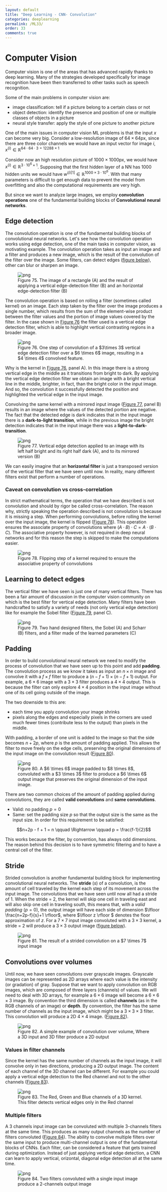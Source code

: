 ```yaml
---
layout: default
title: "Deep Learning - CNN- Convolution"
categories: deeplearning
permalink: /ML33/
order: 33
comments: true
---
```


# Computer Vision
Computer vision is one of the areas that has advanced rapidly thanks to deep learning. Many of the strategies developed specifically for image recognition have been then transferred to other tasks such as speech recognition.

Some of the main problems in computer vision are:

* image classification: tell if a picture belong to a certain class or not
* object detection: identify the presence and position of one or multiple classes of objects in a picture
* neural style transfer: apply the style of one picture to another picture

One of the main issues in computer vision ML problems is that the input $x$ can become very big. Consider a low-resolution image of $64\times 64 \mathrm{px}$, since there are three color channels we would have an input vector for image $i$, $x^{(i)} \in \mathbb{R}^{64 \cdot 64 \cdot 3 = 12288 \times 1}$ 

Consider now an high resolution picture of $1000 \times 1000 \mathrm{px}$, we would have $x^{(i)} \in \mathbb{R}^{3 \cdot 10^6 \times 1}$. Supposing that the first hidden layer of a NN has 1000 hidden units we would have $w^{(i)[1]} \in \mathbb{R}^{1000 \times 3 \cdot 10^6}$. With that many parameters is difficult to get enough data to prevent the model from overfitting and also the computational requirements are very high.

But since we want to analyze large images, we employ **convolution operations** one of the fundamental building blocks of **Convolutional neural networks**.

## Edge detection
The convolution operation is one of the fundamental building blocks of convolutional neural networks. Let's see how the convolution operation works using edge detection, one of the main tasks in computer vision, as motivating example. The convolution operation takes as input an image and a filter and produces a new image, which is the result of the convolution of the filter over the image. Some filters, can detect edges (<a href="fig:edgedet">figure below</a>), other can blur or sharpen an image.  


    

<figure id="fig:edgedet">
    <img src="{{site.baseurl}}/pages/ML-33-DeepLearningCNN_files/ML-33-DeepLearningCNN_2_0.png" alt="png">
    <figcaption>Figure 75. The image of a rectangle (A) and the result of applying a vertical edge-detection filter (B) and an horizontal edge-detection filter (B)</figcaption>
</figure>

The convolution operation is based on rolling a filter (sometimes called kernel) on an image. Each step taken by the filter over the image produces a single number, which results from the sum of the element-wise product between the filter values and the portion of image values covered by the filter. In the case shown in <a href="#fig:convolution">Figure 76</a> the filter used is a vertical edge detection filter, which is able to highlight vertical contrasting regions in a broader image.


    

<figure id="fig:convolution">
    <img src="{{site.baseurl}}/pages/ML-33-DeepLearningCNN_files/ML-33-DeepLearningCNN_4_0.png" alt="png">
    <figcaption>Figure 76. One step of convolution of a $3\times 3$ vertical edge detection filter over a $6 \times 6$ image, resulting in a $4 \times 4$ convolved feature.</figcaption>
</figure>

Why is the kernel in <a href="#fig:convolution">Figure 76</a>, panel A). In this image there is a strong vertical edge in the middle as it transitions from bright to dark. By applying the vertical edge detection filter we obtain an image with a bright vertical line in the middle, brighter, in fact, than the bright color in the input image. And so, the convolution it successfully detected the position and highlighted the vertical edge in the input image.

Convolving the same kernel with a mirrored input image (<a href="#fig:vertedgedet">Figure 77</a>, panel B) results in an image where the values of the detected portion are negative. The fact that the detected edge is dark indicates that in the input image there is a **dark-to-light transition**, while in the previous image the bright detection indicates that in the input image there was a **light-to-dark-transition**.


    

<figure id="fig:vertedgedet">
    <img src="{{site.baseurl}}/pages/ML-33-DeepLearningCNN_files/ML-33-DeepLearningCNN_6_0.png" alt="png">
    <figcaption>Figure 77. Vertical edge detection applied to an image with its left half bright and its right half dark (A), and to its mirrored version (B)</figcaption>
</figure>

We can easily imagine that an **horizontal filter** is just a transposed version of the vertical filter that we have seen until now. In reality, many different filters exist that perform a number of operations.

### Caveat on convolution vs cross-correlation
In strict mathematical terms, the operation that we have described is not convolution and should by rigor be called cross-correlation. The reason why, strictly speaking the operation described is not convolution is because it is missing a step. When performing convolutions, before rolling the kernel over the input image, the kernel is flipped (<a href="#fig:kernelflip">Figure 78</a>). This operation ensures the associate property of convolutions where $(A \cdot B) \cdot C = A \cdot (B \cdot C)$. The associative property however, is not required in deep neural networks and for this reason the step is skipped to make the computations easier.


    

<figure id="fig:kernelflip">
    <img src="{{site.baseurl}}/pages/ML-33-DeepLearningCNN_files/ML-33-DeepLearningCNN_8_0.png" alt="png">
    <figcaption>Figure 78. Flipping step of a kernel required to ensure the associative property of convolutions</figcaption>
</figure>

## Learning to detect edges
The vertical filter we have seen is just one of many vertical filters. There has been a fair amount of discussion in the computer vision community on which is the best filter for vertical edge detection. Many filters have been handcrafted to satisfy a variety of needs (not only vertical edge detection) like for example the Sobel filter (<a href="#fig:filters">Figure 79</a>, panel C).


    

<figure id="fig:filters">
    <img src="{{site.baseurl}}/pages/ML-33-DeepLearningCNN_files/ML-33-DeepLearningCNN_10_0.png" alt="png">
    <figcaption>Figure 79. Two hand designed filters, the Sobel (A) and Scharr (B) filters, and a filter made of the learned parameters (C)</figcaption>
</figure>

## Padding
In order to build convolutional neural network we need to modify the process of convolution that we have seen up to this point and add **padding**. The convolution process as we know it takes as input an $n \times n$ image and convolve it with a $f \times f$ filter to produce a $(n-f+1) \times (n-f+1)$ output. For example, a $6 \times 6$ image with a $3 \times 3$ filter produces a $4 \times 4$ output. This is because the filter can only explore $4 \times 4$ position in the input image without one of its cell going outside of the image.

The two downside to this are:

* each time you apply convolution your image shrinks
* pixels along the edges and especially pixels in the corners are used much fewer times (contribute less to the output) than pixels in the middle.

With padding, a border of one unit is added to the image so that the side becomes $n+2p$, where $p$ is the amount of padding applied. This allows the filter to move freely on the edge cells, preserving the original dimensions of the input image on the convolution result (<a href="#fig:padding">Figure 80</a>).


    

<figure id="fig:padding">
    <img src="{{site.baseurl}}/pages/ML-33-DeepLearningCNN_files/ML-33-DeepLearningCNN_12_0.png" alt="png">
    <figcaption>Figure 80. A $6 \times 6$ image padded to $8 \times 8$, convoluted with a $3 \times 3$ filter to produce a $6 \times 6$ output image that preserves the original dimension of the input image.</figcaption>
</figure>

There are two common choices of the amount of padding applied during convolutions, they are called **valid convolutions** and **same convolutions**.

* Valid: no padding $p=0$
* Same: set the padding size $p$ so that the output size is the same as the input size. In order for this requirement to be satisfied:

$$n+2p - f + 1 = n \qquad \Rightarrow \qquad p = \frac{f-1}{2}$$

This works because the filter, by convention, has always odd dimensions. The reason behind this decision is to have symmetric filtering and to have a central cell of the filter.

## Stride
Strided convolution is another fundamental building block for implementing convolutional neural networks. The **stride** ($s$) of a convolution, is the amount of cell traveled by the kernel each step of its movement across the input image. The convolutions that we have seen until now all had a stride of 1. When the stride = 2, the kernel will skip one cell in traveling east and will also skip one cell in traveling south, this means that, with a *valid padding* ($p=0$), the output image will have each side of dimension $\lfloor \frac{n+2p-f}{s}+1 \rfloor$, where $\lfloor z \rfloor $ denotes the floor approximation of $z$. For a $7 \times 7$ input image convoluted with a $3 \times 3$ kernel, a stride = 2 will produce a $3 \times 3$ output image (<a href="fig:stride">figure below</a>).


    

<figure id="fig:stride">
    <img src="{{site.baseurl}}/pages/ML-33-DeepLearningCNN_files/ML-33-DeepLearningCNN_14_0.png" alt="png">
    <figcaption>Figure 81. The result of a strided convolution on a $7 \times 7$ input image</figcaption>
</figure>

## Convolutions over volumes
Until now, we have seen convolutions over grayscale images. Grayscale images can be represented as 2D arrays where each value is the intensity (or gradation) of gray. Suppose that we want to apply convolution on RGB images, which are composed of three layers (channels) of values. We will need to deal with 3D arrays, for example a $6 \times 6$ image will become a $6 \times 6 \times 3$ image. By convention the third dimension is called **channels** (as in the RGB channels of an image) or **depth**. By convention, the filter has the same number of channels as the input image, which might be a $3 \times 3 \times 3$ filter. This convolution will produce a 2D $4 \times 4$ image. (<a href="#fig:volconv">Figure 82</a>).


    

<figure id="fig:volconv">
    <img src="{{site.baseurl}}/pages/ML-33-DeepLearningCNN_files/ML-33-DeepLearningCNN_16_0.png" alt="png">
    <figcaption>Figure 82. A simple example of convolution over volume, Where a 3D input and 3D filter produce a 2D output</figcaption>
</figure>

### Values in filter channels
Since the kernel has the same number of channels as the input image, it will convolve only in two directions, producing a 2D output image. The content of each channel of the 3D channel can be different. For example you could apply a vertical edge detection to the Red channel and not to the other channels (<a href="#fig:3dkernel">Figure 83</a>).


    

<figure id="fig:3dkernel">
    <img src="{{site.baseurl}}/pages/ML-33-DeepLearningCNN_files/ML-33-DeepLearningCNN_18_0.png" alt="png">
    <figcaption>Figure 83. The Red, Green and Blue channels of a 3D kernel. This filter detects vertical edges only in the Red channel</figcaption>
</figure>

### Multiple filters
A 3 channels input image can be convoluted with multiple 3-channels filters at the same time. This produces as many output channels as the number of filters convoluted (<a href="#fig:multifilter">Figure 84</a>). The ability to convolve multiple filters over the same input to produce multi-channel output is one of the fundamental blocks of CNNs. Each filter, can be considered a feature that gets trained during optimization. Instead of just applying vertical edge detection, a CNN can learn to apply vertical, orizontal, diagonal edge detection all at the same time.


    

<figure id="fig:multifilter">
    <img src="{{site.baseurl}}/pages/ML-33-DeepLearningCNN_files/ML-33-DeepLearningCNN_20_0.png" alt="png">
    <figcaption>Figure 84. Two filters convoluted with a single input image produce a 2-channels output image</figcaption>
</figure>
